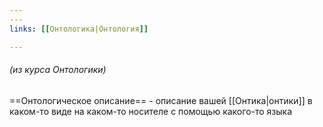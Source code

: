 ```yaml
---
---
links: [[Онтологика|Онтология]]

---
```


###### (из курса Онтологики)
==Онтологическое описание== - описание вашей [[Онтика|онтики]] в каком-то виде на каком-то носителе с помощью какого-то языка